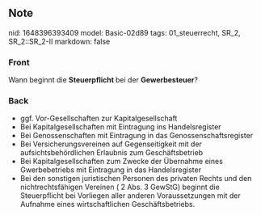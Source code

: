 ## Note
nid: 1648396393409
model: Basic-02d89
tags: 01_steuerrecht, SR_2, SR_2::SR_2-II
markdown: false

### Front
Wann beginnt die <b>Steuerpflicht </b>bei der <b>Gewerbesteuer</b>?

### Back
<ul>
  <li>ggf. Vor-Gesellschaften zur Kapitalgesellschaft
  <li>Bei Kapitalgesellschaften mit Eintragung ins Handelsregister
  <li>Bei Genossenschaften mit Eintragung in das
  Genossenschaftsregister
  <li>Bei Versicherungsvereinen auf Gegenseitigkeit mit der
  aufsichtsbehördlichen Erlaubnis zum Geschäftsbetrieb
  <li>Bei Kapitalgesellschaften zum Zwecke der Übernahme eines
  Gwerbebetriebs mit Eintragung in das Handelsregister
  <li>Bei den sonstigen juristischen Personen des privaten Rechts
  und den nichtrechtsfähigen Vereinen ( 2 Abs. 3 GewStG) beginnt
  die Steuerpflicht bei Vorliegen aller anderen Voraussetzungen mit
  der Aufnahme eines wirtschaftlichen Geschäftsbetriebs.
</ul>
